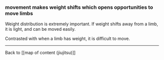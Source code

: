 ### movement makes weight shifts which opens opportunities to move limbs

Weight distribution is extremely important. If weight shifts away from a limb, it is light, and can be moved easily.

Contrasted with when a limb has weight, it is difficult to move.

---

Back to [[map of content (jiujitsu)]]